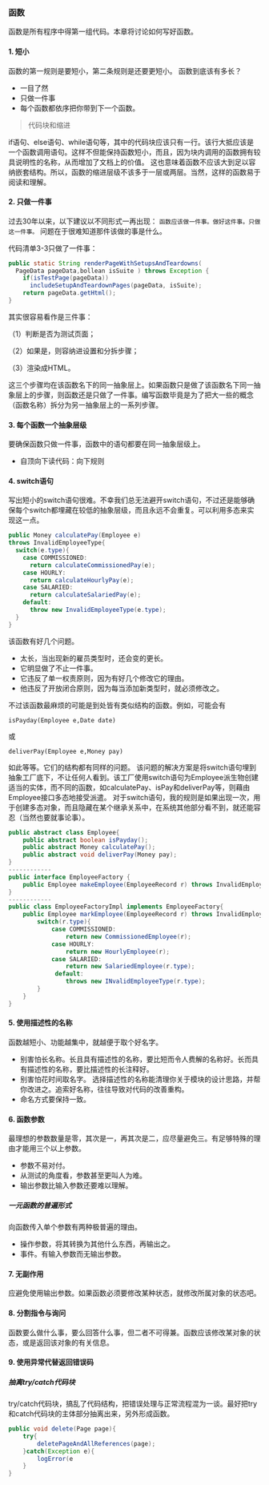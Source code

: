 ### 函数
函数是所有程序中得第一组代码。本章将讨论如何写好函数。

#### 1. 短小
函数的第一规则是要短小，第二条规则是还要更短小。
函数到底该有多长？
- 一目了然
- 只做一件事
- 每个函数都依序把你带到下一个函数。

> 代码块和缩进

if语句、else语句、while语句等，其中的代码块应该只有一行。该行大抵应该是一个函数调用语句。这样不但能保持函数短小，而且，因为块内调用的函数拥有较具说明性的名称，从而增加了文档上的价值。
这也意味着函数不应该大到足以容纳嵌套结构。所以，函数的缩进层级不该多于一层或两层。当然，这样的函数易于阅读和理解。

#### 2. 只做一件事
过去30年以来，以下建议以不同形式一再出现：
`函数应该做一件事。做好这件事。只做这一件事。`
问题在于很难知道那件该做的事是什么。

代码清单3-3只做了一件事：
```java
public static String renderPageWithSetupsAndTeardowns(
  PageData pageData,bollean isSuite ) throws Exception {
    if(isTestPage(pageData))
      includeSetupAndTeardownPages(pageData, isSuite);
    return pageData.getHtml();
}
```
其实很容易看作是三件事：

（1）判断是否为测试页面；

（2）如果是，则容纳进设置和分拆步骤；

（3）渲染成HTML。

这三个步骤均在该函数名下的同一抽象层上。如果函数只是做了该函数名下同一抽象层上的步骤，则函数还是只做了一件事。编写函数毕竟是为了把大一些的概念（函数名称）拆分为另一抽象层上的一系列步骤。

#### 3. 每个函数一个抽象层级
要确保函数只做一件事，函数中的语句都要在同一抽象层级上。

- 自顶向下读代码：向下规则


#### 4. switch语句
写出短小的switch语句很难。不幸我们总无法避开switch语句，不过还是能够确保每个switch都埋藏在较低的抽象层级，而且永远不会重复。可以利用多态来实现这一点。
```java
public Money calculatePay(Employee e)
throws InvalidEmployeeType{
  switch(e.type){
    case COMMISSIONED:
      return calculateCommissionedPay(e);
    case HOURLY:
      return calculateHourlyPay(e);
    case SALARIED:
      return calculateSalariedPay(e);
    default:
      throw new InvalidEmployeeType(e.type);
  }
}
```
该函数有好几个问题。

- 太长，当出现新的雇员类型时，还会变的更长。
- 它明显做了不止一件事。
- 它违反了单一权责原则，因为有好几个修改它的理由。
- 他违反了开放闭合原则，因为每当添加新类型时，就必须修改之。

不过该函数最麻烦的可能是到处皆有类似结构的函数。例如，可能会有
```
isPayday(Employee e,Date date)
```
或
```
deliverPay(Employee e,Money pay)
```
如此等等。它们的结构都有同样的问题。
该问题的解决方案是将switch语句埋到抽象工厂底下，不让任何人看到。该工厂使用switch语句为Employee派生物创建适当的实体，而不同的函数，如calculatePay、isPay和deliverPay等，则藉由Employee接口多态地接受派遣。
对于switch语句，我的规则是如果出现一次，用于创建多态对象，而且隐藏在某个继承关系中，在系统其他部分看不到，就还能容忍（当然也要就事论事）。
```java
public abstract class Employee{
    public abstract boolean isPayday();
    public abstract Money calculatePay();
    public abstract void deliverPay(Money pay);
}
------------
public interface EmployeeFactory {
    public Employee makeEmployee(EmployeeRecord r) throws InvalidEmployeeType;
}
------------
public class EmployeeFactoryImpl implements EmployeeFactory{
    public Employee markEmployee(EmployeeRecord r) throws InvalidEmployeeType{
        switch(r.type){
            case COMMISSIONED:
                return new CommissionedEmployee(r);
            case HOURLY:
                return new HourlyEmployee(r);
            case SALARIED:
                return new SalariedEmployee(r.type);
             default:
                throws new INvalidEmployeeType(r.type);
        }
    }
}
```
#### 5. 使用描述性的名称
函数越短小、功能越集中，就越便于取个好名字。
- 别害怕长名称。长且具有描述性的名称，要比短而令人费解的名称好。长而具有描述性的名称，要比描述性的长注释好。
- 别害怕花时间取名字。
选择描述性的名称能清理你关于模块的设计思路，并帮你改进之。追索好名称，往往导致对代码的改善重构。
- 命名方式要保持一致。
#### 6. 函数参数
最理想的参数数量是零，其次是一，再其次是二，应尽量避免三。有足够特殊的理由才能用三个以上参数。
- 参数不易对付。
- 从测试的角度看，参数甚至更叫人为难。
- 输出参数比输入参数还要难以理解。
##### 一元函数的普遍形式
向函数传入单个参数有两种极普遍的理由。
- 操作参数，将其转换为其他什么东西，再输出之。
- 事件。有输入参数而无输出参数。
#### 7.  无副作用
应避免使用输出参数。如果函数必须要修改某种状态，就修改所属对象的状态吧。
#### 8. 分割指令与询问
函数要么做什么事，要么回答什么事，但二者不可得兼。函数应该修改某对象的状态，或是返回该对象的有关信息。
#### 9. 使用异常代替返回错误码
##### 抽离try/catch代码块
try/catch代码块，搞乱了代码结构，把错误处理与正常流程混为一谈。最好把try和catch代码块的主体部分抽离出来，另外形成函数。
```java
public void delete(Page page){
    try{
        deletePageAndAllReferences(page);
    }catch(Exception e){
        logError(e
    }
}
```
